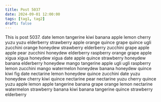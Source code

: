 ```yaml
---
title: Post 5037
date: 2024-09-01 12:00:00
tags: [tag1, tag2]
draft: false
---
```

This is post 5037.
date
lemon
tangerine
kiwi
banana
apple
lemon
cherry
yuzu
yuzu
elderberry
strawberry
apple
orange
quince
grape
quince
ugli
zucchini
orange
honeydew
strawberry
elderberry
zucchini
grape
apple
apple
pear
zucchini
honeydew
elderberry
raspberry
orange
grape
apple
xigua
xigua
honeydew
xigua
date
apple
quince
strawberry
honeydew
banana
elderberry
honeydew
mango
tangerine
apple
ugli
ugli
raspberry
lemon
zucchini
mango
watermelon
honeydew
banana
honeydew
quince
kiwi
fig
date
nectarine
lemon
honeydew
quince
zucchini
date
yuzu
honeydew
cherry
kiwi
quince
nectarine
pear
nectarine
yuzu
cherry
quince
yuzu
apple
lemon
apple
tangerine
banana
grape
orange
lemon
nectarine
watermelon
strawberry
banana
kiwi
banana
tangerine
quince
strawberry
elderberry
